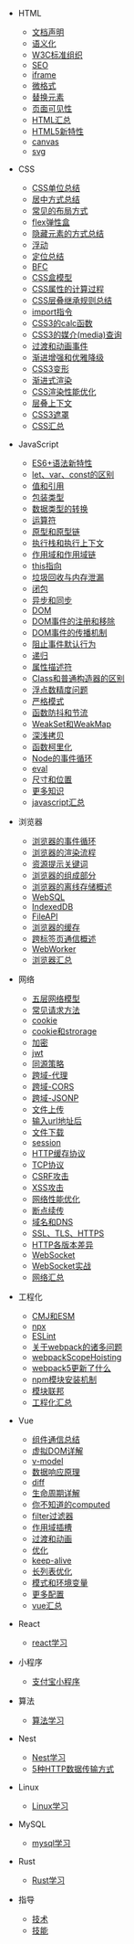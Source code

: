 * HTML
  * [文档声明](HTML/文档声明.md "文档声明")
  * [语义化](HTML/语义化.md "语义化")
  * [W3C标准组织](HTML/W3C标准组织.md "W3C标准组织")
  * [SEO](HTML/SEO.md "SEO")
  * [iframe](HTML/iframe.md "iframe")
  * [微格式](HTML/微格式.md "微格式")
  * [替换元素](HTML/替换元素.md "替换元素")
  * [页面可见性](HTML/页面可见性.md "页面可见性")
  * [HTML汇总](HTML/HTML汇总.md "HTML汇总")
  * [HTML5新特性](HTML/HTML5新特性.md "HTML5新特性")
  * [canvas](HTML/canvas.md "canvas")
  * [svg](HTML/svg.md "svg")

* CSS
  * [CSS单位总结](CSS/CSS单位总结.md "CSS单位总结")
  * [居中方式总结](CSS/居中方式总结.md "居中方式总结")
  * [常见的布局方式](CSS/常见的布局方式.md "常见的布局方式")
  * [flex弹性盒](CSS/flex弹性盒.md "flex弹性盒")
  * [隐藏元素的方式总结](CSS/隐藏元素的方式总结.md "隐藏元素的方式总结")
  * [浮动](CSS/浮动.md "浮动")
  * [定位总结](CSS/定位总结.md "定位总结")
  * [BFC](CSS/BFC.md "BFC")
  * [CSS盒模型](CSS/CSS盒模型.md "CSS盒模型")
  * [CSS属性的计算过程](CSS/CSS属性的计算过程.md "CSS属性的计算过程")
  * [CSS层叠继承规则总结](CSS/CSS层叠继承规则总结.md "CSS层叠继承规则总结")
  * [import指令](CSS/import指令.md "import指令")
  * [CSS3的calc函数](CSS/CSS3的calc函数.md "CSS3的calc函数")
  * [CSS3的媒介(media)查询](CSS/CSS3的媒介(media)查询.md "CSS3的媒介(media)查询")
  * [过渡和动画事件](CSS/过渡和动画事件.md "过渡和动画事件")
  * [渐进增强和优雅降级](CSS/渐进增强和优雅降级.md "渐进增强和优雅降级")
  * [CSS3变形](CSS/CSS3变形.md "CSS3变形")
  * [渐进式渲染](CSS/渐进式渲染.md "渐进式渲染")
  * [CSS渲染性能优化](CSS/CSS渲染性能优化.md "CSS渲染性能优化")
  * [层叠上下文](CSS/层叠上下文.md "层叠上下文")
  * [CSS3遮罩](CSS/CSS3遮罩.md "CSS3遮罩")
  * [CSS汇总](CSS/CSS汇总.md "CSS汇总")

* JavaScript
  * [ES6+语法新特性](JavaScript/ES6+语法新特性.md "ES6+语法新特性")
  * [let、var、const的区别](JavaScript/let、var、const的区别.md "let、var、const的区别")
  * [值和引用](JavaScript/值和引用.md "值和引用")
  * [包装类型](JavaScript/包装类型.md "包装类型")
  * [数据类型的转换](JavaScript/数据类型的转换.md "数据类型的转换")
  * [运算符](JavaScript/运算符.md "运算符")
  * [原型和原型链](JavaScript/原型和原型链.md "原型和原型链")
  * [执行栈和执行上下文](JavaScript/执行栈和执行上下文.md "执行栈和执行上下文")
  * [作用域和作用域链](JavaScript/作用域和作用域链.md "作用域和作用域链")
  * [this指向](JavaScript/this指向.md "this指向")
  * [垃圾回收与内存泄漏](JavaScript/垃圾回收与内存泄漏.md "垃圾回收与内存泄漏")
  * [闭包](JavaScript/闭包.md "闭包")
  * [异步和同步](JavaScript/异步和同步.md "异步和同步")
  * [DOM](JavaScript/DOM.md "DOM")
  * [DOM事件的注册和移除](JavaScript/DOM事件的注册和移除.md "DOM事件的注册和移除")
  * [DOM事件的传播机制](JavaScript/DOM事件的传播机制.md "DOM事件的传播机制")
  * [阻止事件默认行为](JavaScript/阻止事件默认行为.md "阻止事件默认行为")
  * [递归](JavaScript/递归.md "递归")
  * [属性描述符](JavaScript/属性描述符.md "属性描述符")
  * [Class和普通构造器的区别](JavaScript/Class和普通构造器的区别.md "Class和普通构造器的区别")
  * [浮点数精度问题](JavaScript/浮点数精度问题.md "浮点数精度问题")
  * [严格模式](JavaScript/严格模式.md "严格模式")
  * [函数防抖和节流](JavaScript/函数防抖和节流.md "函数防抖和节流")
  * [WeakSet和WeakMap](JavaScript/WeakSet和WeakMap.md "WeakSet和WeakMap")
  * [深浅拷贝](JavaScript/深浅拷贝.md "深浅拷贝")
  * [函数柯里化](JavaScript/函数柯里化.md "函数柯里化")
  * [Node的事件循环](JavaScript/Node的事件循环.md "Node的事件循环")
  * [eval](JavaScript/eval.md "eval")
  * [尺寸和位置](JavaScript/尺寸和位置.md "尺寸和位置")
  * [更多知识](JavaScript/更多知识.md "更多知识")
  * [javascript汇总](JavaScript/javascript汇总.md "javascript汇总")

* 浏览器
  * [浏览器的事件循环](浏览器/浏览器的事件循环.md "浏览器的事件循环")
  * [浏览器的渲染流程](浏览器/浏览器的渲染流程.md "浏览器的渲染流程")
  * [资源提示关键词](浏览器/资源提示关键词.md "资源提示关键词")
  * [浏览器的组成部分](浏览器/浏览器的组成部分.md "浏览器的组成部分")
  * [浏览器的离线存储概述](浏览器/浏览器的离线存储概述.md "浏览器的离线存储概述")
  * [WebSQL](浏览器/WebSQL.md "WebSQL")
  * [IndexedDB](浏览器/IndexedDB.md "IndexedDB")
  * [FileAPI](浏览器/FileAPI.md "FileAPI")
  * [浏览器的缓存](浏览器/浏览器的缓存.md "浏览器的缓存")
  * [跨标签页通信概述](浏览器/跨标签页通信概述.md "跨标签页通信概述")
  * [WebWorker](浏览器/WebWorker.md "WebWorker")
  * [浏览器汇总](浏览器/浏览器汇总.md "浏览器汇总")

* 网络
  * [五层网络模型](网络/五层网络模型.md "五层网络模型")
  * [常见请求方法](网络/常见请求方法.md "常见请求方法")
  * [cookie](网络/cookie.md "cookie")
  * [cookie和strorage](网络/cookie和strorage.md "cookie和strorage")
  * [加密](网络/加密.md "加密")
  * [jwt](网络/jwt.md "jwt")
  * [同源策略](网络/同源策略.md "同源策略")
  * [跨域-代理](网络/跨域-代理.md "跨域-代理")
  * [跨域-CORS](网络/跨域-CORS.md "跨域-CORS")
  * [跨域-JSONP](网络/跨域-JSONP.md "跨域-JSONP")
  * [文件上传](网络/文件上传.md "文件上传")
  * [输入url地址后](网络/输入url地址后.md "输入url地址后")
  * [文件下载](网络/文件下载.md "文件下载")
  * [session](网络/session.md "session")
  * [HTTP缓存协议](网络/HTTP缓存协议.md "HTTP缓存协议")
  * [TCP协议](网络/TCP协议.md "TCP协议")
  * [CSRF攻击](网络/CSRF攻击.md "CSRF攻击")
  * [XSS攻击](网络/XSS攻击.md "XSS攻击")
  * [网络性能优化](网络/网络性能优化.md "网络性能优化")
  * [断点续传](网络/断点续传.md "断点续传")
  * [域名和DNS](网络/域名和DNS.md "域名和DNS")
  * [SSL、TLS、HTTPS](网络/SSL、TLS、HTTPS.md "SSL、TLS、HTTPS")
  * [HTTP各版本差异](网络/HTTP各版本差异.md "HTTP各版本差异")
  * [WebSocket](网络/WebSocket.md "WebSocket")
  * [WebSocket实战](网络/WebSocket实战.md "WebSocket实战")
  * [网络汇总](网络/网络汇总.md "网络汇总")

* 工程化
  * [CMJ和ESM](工程化/CMJ和ESM.md "CMJ和ESM")
  * [npx](工程化/npx.md "npx")
  * [ESLint](工程化/ESLint.md "ESLint")
  * [关于webpack的诸多问题](工程化/关于webpack的诸多问题.md "关于webpack的诸多问题")
  * [webpackScopeHoisting](工程化/webpackScopeHoisting.md "webpackScopeHoisting")
  * [webpack5更新了什么](工程化/webpack5更新了什么.md "webpack5更新了什么")
  * [npm模块安装机制](工程化/npm模块安装机制.md "npm模块安装机制")
  * [模块联邦](工程化/模块联邦.md "模块联邦")
  * [工程化汇总](工程化/工程化汇总.md "工程化汇总")

* Vue
  * [组件通信总结](Vue/组件通信总结.md "组件通信总结")
  * [虚拟DOM详解](Vue/虚拟DOM详解.md "虚拟DOM详解")
  * [v-model](Vue/v-model.md "v-model")
  * [数据响应原理](Vue/数据响应原理.md "数据响应原理")
  * [diff](Vue/diff.md "diff")
  * [生命周期详解](Vue/生命周期详解.md "生命周期详解")
  * [你不知道的computed](Vue/你不知道的computed.md "你不知道的computed")
  * [filter过滤器](Vue/filter过滤器.md "filter过滤器")
  * [作用域插槽](Vue/作用域插槽.md "作用域插槽")
  * [过渡和动画](Vue/过渡和动画.md "过渡和动画")
  * [优化](Vue/优化.md "优化")
  * [keep-alive](Vue/keep-alive.md "keep-alive")
  * [长列表优化](Vue/长列表优化.md "长列表优化")
  * [模式和环境变量](Vue/模式和环境变量.md "模式和环境变量")
  * [更多配置](Vue/更多配置.md "更多配置")
  * [vue汇总](Vue/vue汇总.md "vue汇总")


* React
  * [react学习](React/react学习.md "react学习")

* 小程序
  * [支付宝小程序](小程序/支付宝小程序.md "支付宝小程序")

* 算法
  * [算法学习](算法/算法学习.md "算法学习")

* Nest
  * [Nest学习](Nest/Nest学习.md "Nest学习")
  * [5种HTTP数据传输方式](Nest/5种HTTP数据传输方式.md "5种HTTP数据传输方式")

* Linux
  * [Linux学习](Linux/Linux学习.md "Linux学习")

* MySQL
  * [mysql学习](MySQL/mysql学习.md "mysql学习")

* Rust
  * [Rust学习](Rust/Rust学习.md "Rust学习")

* 指导
  * [技术](指导/技术面试.md "技术")
  * [技能](指导/技能.md "技能")